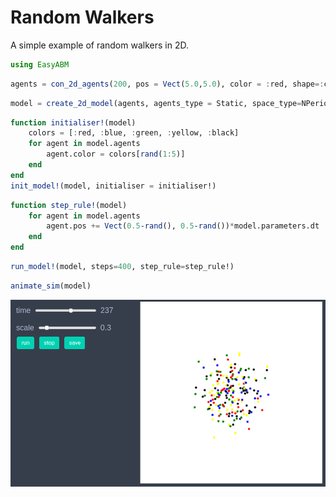 # Random Walkers

A simple example of random walkers in 2D. 


```julia
using EasyABM
```


```julia
agents = con_2d_agents(200, pos = Vect(5.0,5.0), color = :red, shape=:circle, keeps_record_of=[:pos])
```


```julia
model = create_2d_model(agents, agents_type = Static, space_type=NPeriodic, dt=0.2)
```


```julia
function initialiser!(model)
    colors = [:red, :blue, :green, :yellow, :black]
    for agent in model.agents
        agent.color = colors[rand(1:5)]
    end    
end
init_model!(model, initialiser = initialiser!)
```


```julia
function step_rule!(model)
    for agent in model.agents
        agent.pos += Vect(0.5-rand(), 0.5-rand())*model.parameters.dt
    end
end
```


```julia
run_model!(model, steps=400, step_rule=step_rule!)
```


```julia
animate_sim(model)
```

![png](assets/RWalkers/RWalkersAnim1.png)
